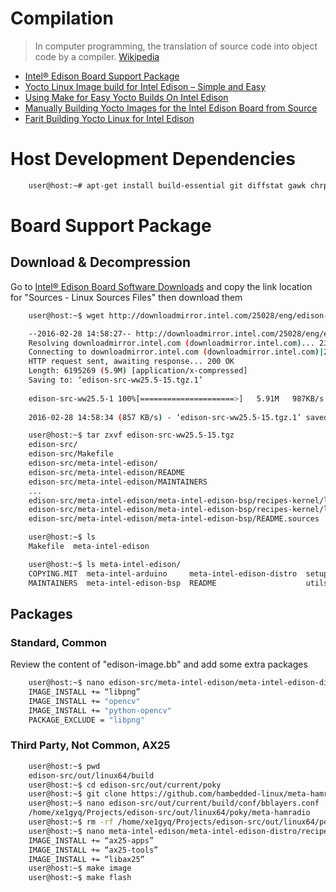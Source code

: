# Compilation

> In computer programming, the translation of source code into object code by a compiler. [Wikipedia](https://en.wikipedia.org/wiki/Compilation)

- [Intel® Edison Board Support Package](https://software.intel.com/en-us/node/593590)
- [Yocto Linux Image build for Intel Edison – Simple and Easy](https://scratchbuffer.wordpress.com/2015/09/01/yocto-linux-image-build-for-intel-edison-simple-and-easy/)
- [Using Make for Easy Yocto Builds On Intel Edison](http://www.hackgnar.com/2016/01/using-make-for-easy-yocto-builds-on.html)
- [Manually Building Yocto Images for the Intel Edison Board from Source](http://www.hackgnar.com/2016/01/manually-building-yocto-images-for.html)
- [Farit Building Yocto Linux for Intel Edison](http://hobby.farit.ru/building-yocto-linux-for-intel-edison/)

# Host Development Dependencies

```sh
    user@host:~# apt-get install build-essential git diffstat gawk chrpath texinfo libtool gcc-multilib dfu-util screen u-boot-tools
```

# Board Support Package

## Download & Decompression

Go to [Intel® Edison Board Software Downloads](https://software.intel.com/en-us/iot/hardware/edison/downloads)
and copy the link location for "Sources - Linux Sources Files" then download them

```sh
    user@host:~$ wget http://downloadmirror.intel.com/25028/eng/edison-src-ww25.5-15.tgz

    --2016-02-28 14:58:27-- http://downloadmirror.intel.com/25028/eng/edison-src-ww25.5-15.tgz
    Resolving downloadmirror.intel.com (downloadmirror.intel.com)... 23.216.208.166
    Connecting to downloadmirror.intel.com (downloadmirror.intel.com)|23.216.208.166|:80... connected.
    HTTP request sent, awaiting response... 200 OK
    Length: 6195269 (5.9M) [application/x-compressed]
    Saving to: ‘edison-src-ww25.5-15.tgz.1’
    
    edison-src-ww25.5-1 100%[=====================>]   5.91M   987KB/s   in 7.1s   
    
    2016-02-28 14:58:34 (857 KB/s) - ‘edison-src-ww25.5-15.tgz.1’ saved [6195269/6195269]
```

```sh
    user@host:~$ tar zxvf edison-src-ww25.5-15.tgz 
    edison-src/
    edison-src/Makefile
    edison-src/meta-intel-edison/
    edison-src/meta-intel-edison/README
    edison-src/meta-intel-edison/MAINTAINERS
    ...
    edison-src/meta-intel-edison/meta-intel-edison-bsp/recipes-kernel/linux/files/upstream_to_edison.patch
    edison-src/meta-intel-edison/meta-intel-edison-bsp/recipes-kernel/linux/files/defconfig
    edison-src/meta-intel-edison/meta-intel-edison-bsp/README.sources
```

```sh
    user@host:~$ ls
    Makefile  meta-intel-edison
```

```sh
    user@host:~$ ls meta-intel-edison/
    COPYING.MIT  meta-intel-arduino     meta-intel-edison-distro  setup.sh
    MAINTAINERS  meta-intel-edison-bsp  README                    utils
```



## Packages

### Standard, Common

Review the content of "edison-image.bb" and add some extra packages

```sh
    user@host:~$ nano edison-src/meta-intel-edison/meta-intel-edison-distro/recipes-core/images/edison-image.bb
    IMAGE_INSTALL += “libpng”
    IMAGE_INSTALL += "opencv"
    IMAGE_INSTALL += "python-opencv"
    PACKAGE_EXCLUDE = "libpng"
```

### Third Party, Not Common, AX25

```sh
    user@host:~$ pwd
    edison-src/out/linux64/build
    user@host:~$ cd edison-src/out/current/poky
    user@host:~$ git clone https://github.com/hambedded-linux/meta-hamradio.git
    user@host:~$ nano edison-src/out/current/build/conf/bblayers.conf
    /home/xe1gyq/Projects/edison-src/out/linux64/poky/meta-hamradio
    user@host:~$ rm -rf /home/xe1gyq/Projects/edison-src/out/linux64/poky/meta-hamradio/recipes-kernel
    user@host:~$ nano meta-intel-edison/meta-intel-edison-distro/recipes-core/images/edison-image.bb
    IMAGE_INSTALL += “ax25-apps”
    IMAGE_INSTALL += “ax25-tools”
    IMAGE_INSTALL += “libax25”
    user@host:~$ make image
    user@host:~$ make flash
```
